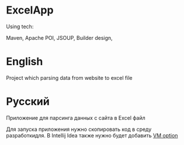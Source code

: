 # ExcelApp

Using tech: 

Maven, Apache POI, JSOUP, Builder design,

# English

Project which parsing data from website to excel file


# Русский 

Приложение для парсинга данных с сайта в Excel файл

Для запуска приложения нужно скопировать код в среду разработкидля. В Intellij Idea также нужно будет добавить [VM option](https://metanit.com/java/javafx/1.8.php)
